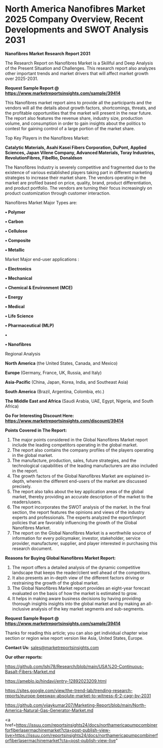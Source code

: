 # North America Nanofibres Market 2025 Company Overview, Recent Developments and SWOT Analysis 2031

<strong>Nanofibres Market Research Report 2031</strong>

The Research Report on Nanofibres Market is a Skillful and Deep Analysis of the Present Situation and Challenges. This research report also analyzes other important trends and market drivers that will affect market growth over 2025-2031.

<strong>Request Sample Report @ <a href=https://www.marketreportsinsights.com/sample/39414>https://www.marketreportsinsights.com/sample/39414</a></strong>

This Nanofibres market report aims to provide all the participants and the vendors will all the details about growth factors, shortcomings, threats, and the profitable opportunities that the market will present in the near future. The report also features the revenue share, industry size, production volume, and consumption in order to gain insights about the politics to contest for gaining control of a large portion of the market share.

Top Key Players in the Nanofibres Market:

<strong>Catalytic Materials, Asahi Kasei Fibers Corporation, DuPont, Applied Sciences, Japan Vilene Company, Advanced Materials, Toray Industries, RevolutionFibres, FibeRio, Donaldson</strong>

The Nanofibres Industry is severely competitive and fragmented due to the existence of various established players taking part in different marketing strategies to increase their market share. The vendors operating in the market are profiled based on price, quality, brand, product differentiation, and product portfolio. The vendors are turning their focus increasingly on product customization through customer interaction.

Nanofibres Market Major Types are:

<strong>•  Polymer

•  Carbon

•  Cellulose

•  Composite

•  Metallic</strong>

Market Major end-user applications :

<strong>•  Electronics

•  Mechanical

•  Chemical & Environment (MCE)

•  Energy

•  Medical

•  Life Science

•  Pharmaceutical (MLP)

•  

•  Nanofibres</strong>

Regional Analysis

</u><strong><b>North America</b></strong> (the United States, Canada, and Mexico)

<strong><b>Europe </b></strong>(Germany, France, UK, Russia, and Italy)

<strong><b>Asia-Pacific</b></strong> (China, Japan, Korea, India, and Southeast Asia)

<strong><b>South America</b></strong> (Brazil, Argentina, Colombia, etc.)

<strong><b>The Middle East and Africa</b></strong> (Saudi Arabia, UAE, Egypt, Nigeria, and South Africa)

<strong>Go For Interesting Discount Here: <a href=https://www.marketreportsinsights.com/discount/39414>https://www.marketreportsinsights.com/discount/39414</a></strong>

<strong>Points Covered in The Report:</strong>
<ol>
  <li>The major points considered in the Global Nanofibres Market report include the leading competitors operating in the global market.</li>
  <li>The report also contains the company profiles of the players operating in the global market.</li>
  <li>The manufacture, production, sales, future strategies, and the technological capabilities of the leading manufacturers are also included in the report.</li>
  <li>The growth factors of the Global Nanofibres Market are explained in-depth, wherein the different end-users of the market are discussed precisely.</li>
  <li>The report also talks about the key application areas of the global market, thereby providing an accurate description of the market to the readers/users.</li>
  <li>The report incorporates the SWOT analysis of the market. In the final section, the report features the opinions and views of the industry experts and professionals. The experts analyzed the export/import policies that are favorably influencing the growth of the Global Nanofibres Market.</li>
  <li>The report on the Global Nanofibres Market is a worthwhile source of information for every policymaker, investor, stakeholder, service provider, manufacturer, supplier, and player interested in purchasing this research document.</li>
</ol>
<strong>Reasons for Buying Global Nanofibres Market Report:</strong>

<ol>
  <li>The report offers a detailed analysis of the dynamic competitive landscape that keeps the reader/client well ahead of the competitors.</li>
  <li>It also presents an in-depth view of the different factors driving or restraining the growth of the global market.</li>
  <li>The Global Nanofibres Market report provides an eight-year forecast evaluated on the basis of how the market is estimated to grow.</li>
  <li>It helps in making aware business decisions by having providing thorough insights insights into the global market and by making an all-inclusive analysis of the key market segments and sub-segments.</li>
</ol>
<strong>Request Sample Report @ <a href=https://www.marketreportsinsights.com/sample/39414>https://www.marketreportsinsights.com/sample/39414</a></strong>


Thanks for reading this article; you can also get individual chapter wise section or region wise report version like Asia, United States, Europe.

<strong>Contact Us:</strong>
sales@marketreportsinsights.com

<strong>Our other reports:</strong>

<a href=https://github.com/Ishi78/Research/blob/main/USA%20-Continuous-Basalt-Fibers-Market.md>https://github.com/Ishi78/Research/blob/main/USA%20-Continuous-Basalt-Fibers-Market.md</a>

<a href=https://ameblo.jp/hindavi/entry-12892023209.html>https://ameblo.jp/hindavi/entry-12892023209.html</a>

<a href=https://sites.google.com/view/the-trend-lab/trending-research-reports/europe-beeswax-absolute-market-to-witness-6-2-cagr-by-2031>https://sites.google.com/view/the-trend-lab/trending-research-reports/europe-beeswax-absolute-market-to-witness-6-2-cagr-by-2031</a>

<a href=https://github.com/vijaykumar207/Marketing-Report/blob/main/North-America-Natural-Gas-Generator-Market.md>https://github.com/vijaykumar207/Marketing-Report/blob/main/North-America-Natural-Gas-Generator-Market.md</a>

<a href=https://issuu.com/reportsinsights24/docs/northamericapumpcombinerforfiberlasermachinemarket?cta=post-publish-view-live>https://issuu.com/reportsinsights24/docs/northamericapumpcombinerforfiberlasermachinemarket?cta=post-publish-view-live</a>"
